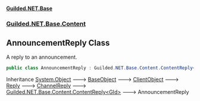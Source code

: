 
#### [Guilded.NET.Base](index 'index')
### [Guilded.NET.Base.Content](index#Guilded_NET_Base_Content 'Guilded.NET.Base.Content')
## AnnouncementReply Class
A reply to an announcement.  
```csharp
public class AnnouncementReply : Guilded.NET.Base.Content.ContentReply<Guilded.NET.Base.GId>
```

Inheritance [System.Object](https://docs.microsoft.com/en-us/dotnet/api/System.Object 'System.Object') &#129106; [BaseObject](BaseObject 'Guilded.NET.Base.BaseObject') &#129106; [ClientObject](ClientObject 'Guilded.NET.Base.ClientObject') &#129106; [Reply](Reply 'Guilded.NET.Base.Content.Reply') &#129106; [ChannelReply](ChannelReply 'Guilded.NET.Base.Content.ChannelReply') &#129106; [Guilded.NET.Base.Content.ContentReply&lt;](ContentReply_T_ 'Guilded.NET.Base.Content.ContentReply&lt;T&gt;')[GId](GId 'Guilded.NET.Base.GId')[&gt;](ContentReply_T_ 'Guilded.NET.Base.Content.ContentReply&lt;T&gt;') &#129106; AnnouncementReply  
